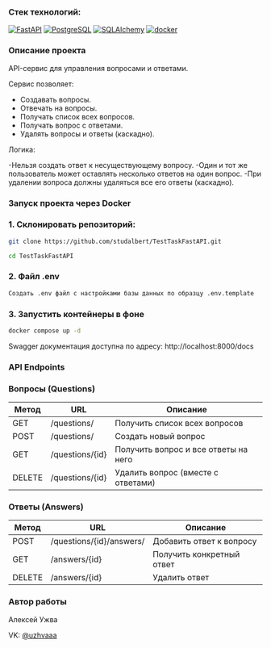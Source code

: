 ### Стек технологий:

[![FastAPI](https://img.shields.io/badge/-FastAPI-464646?style=flat-square&logo=FastAPI)](https://fastapi.tiangolo.com/)
[![PostgreSQL](https://img.shields.io/badge/-PostgreSQL-464646?style=flat-square&logo=PostgreSQL)](https://www.postgresql.org)
[![SQLAlchemy](https://img.shields.io/badge/-SQLAlchemy-464646?style=flat-square&logo=SQLAlchemy)](https://www.sqlalchemy.org/)
[![docker](https://img.shields.io/badge/-Docker-464646?style=flat-square&logo=docker)](https://www.docker.com)


### Описание проекта 
API-сервис для управления вопросами и ответами.

Сервис позволяет:

- Создавать вопросы.
- Отвечать на вопросы.
- Получать список всех вопросов.
- Получать вопрос с ответами.
- Удалять вопросы и ответы (каскадно).

Логика:

-Нельзя создать ответ к несуществующему вопросу.
-Один и тот же пользователь может оставлять несколько ответов на один вопрос.
-При удалении вопроса должны удаляться все его ответы (каскадно).


###  Запуск проекта через Docker

### 1. Склонировать репозиторий:

```bash
git clone https://github.com/studalbert/TestTaskFastAPI.git
```
```bash
cd TestTaskFastAPI
```
### 2. Файл .env
```bash
Создать .env файл с настройками базы данных по образцу .env.template
```
### 3. Запустить контейнеры в фоне
```bash
docker compose up -d
```

Swagger документация доступна по адресу: http://localhost:8000/docs

### API Endpoints
### Вопросы (Questions)

| Метод | URL | Описание |
|-------|-----|----------|
| GET   | /questions/ | Получить список всех вопросов |
| POST  | /questions/ | Создать новый вопрос |
| GET   | /questions/{id} | Получить вопрос и все ответы на него |
| DELETE| /questions/{id} | Удалить вопрос (вместе с ответами) |

### Ответы (Answers)

| Метод | URL | Описание |
|-------|-----|----------|
| POST  | /questions/{id}/answers/ | Добавить ответ к вопросу |
| GET   | /answers/{id} | Получить конкретный ответ |
| DELETE| /answers/{id} | Удалить ответ |


### Автор работы

Алексей Ужва

VK: [@uzhvaaa](https://vk.com/uzhvaaa)
